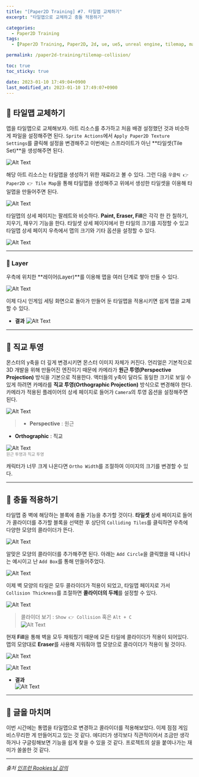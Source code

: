 ```yaml
---
title: "[Paper2D Training] #7. 타일맵 교체하기"
excerpt: "타일맵으로 교체하고 충돌 적용하기"

categories:
  - Paper2D Training
tags:
  - [Paper2D Training, Paper2D, 2d, ue, ue5, unreal engine, tilemap, map, collision]

permalink: /paper2d-training/tilemap-collision/

toc: true
toc_sticky: true

date: 2023-01-10 17:49:04+0900
last_modified_at: 2023-01-10 17:49:07+0900
---
```


## 👻 타일맵 교체하기
맵을 타일맵으로 교체해보자. 아트 리소스를 추가하고 처음 배경 설정했던 것과 비슷하게 파일을 설정해주면 된다. ``` Sprite Actions ```에서 ``` Apply Paper2D Texture Settings ```를 클릭해 설정을 변경해주고 이번에는 스프라이트가 아닌 **타일셋(Tile Set)**을 생성해주면 된다.

![Alt Text](/assets/images/posts_img/projects/paper2d-training/tilemap-collision/create-tile-set.PNG)   

해당 아트 리소스는 타일맵을 생성하기 위한 재료라고 볼 수 있다. 그런 다음 ``` 우클릭 👉 Paper2D 👉 Tile Map ```을 통해 타일맵을 생성해주고 위에서 생성한 타일셋을 이용해 타일맵을 만들어주면 된다.

![Alt Text](/assets/images/posts_img/projects/paper2d-training/tilemap-collision/tile-map.PNG)   

타일맵의 상세 페이지는 팔레트와 비슷하다. **Paint, Eraser, Fill**은 각각 한 칸 칠하기, 지우기, 채우기 기능을 한다. 타일셋 상세 페이지에서 한 타일의 크기를 지정할 수 있고 타일맵 상세 페이지 우측에서 맵의 크기와 기타 옵션을 설정할 수 있다.

![Alt Text](/assets/images/posts_img/projects/paper2d-training/tilemap-collision/fill-paint.PNG)   

***

### 🌱 Layer
우측에 위치한 **레이어(Layer)**를 이용해 맵을 여러 단계로 쌓아 만들 수 있다.

![Alt Text](/assets/images/posts_img/projects/paper2d-training/tilemap-collision/layer.PNG)   

이제 다시 인게임 세팅 화면으로 돌아가 만들어 둔 타일맵을 적용시키면 쉽게 맵을 교체할 수 있다.

- **결과**
![Alt Text](/assets/images/posts_img/projects/paper2d-training/tilemap-collision/set-tilemap.PNG)   

***

## 👻 직교 투영
몬스터의 y축을 더 깊게 변경시키면 몬스터 이미지 자체가 커진다. 언리얼은 기본적으로 3D 개발을 위해 만들어진 엔진이기 때문에 카메라가 **원근 투영(Perspective Projection)** 방식을 기본으로 적용한다. 액터들의 y축이 달라도 동일한 크기로 보일 수 있게 하려면 카메라를 **직교 투영(Orthographic Projection)** 방식으로 변경해야 한다. 카메라가 적용된 플레이어의 상세 페이지로 들어가 ``` Camera ```의 투영 옵션을 설정해주면 된다.

![Alt Text](/assets/images/posts_img/projects/paper2d-training/tilemap-collision/orthographic.PNG)   

> - **Perspective** : 원근   
- **Orthographic** : 직교

![Alt Text](/assets/images/posts_img/projects/paper2d-training/tilemap-collision/projection.PNG)   
<span style="font-size: 0.7rem; color: gray;">원근 투영과 직교 투영</span>

캐릭터가 너무 크게 나온다면 ``` Ortho Width ```를 조절하여 이미지의 크기를 변경할 수 있다.

***

## 👻 충돌 적용하기
타일맵 중 벽에 해당하는 블록에 충돌 기능을 추가할 것이다. **타일셋** 상세 페이지로 들어가 콜라이더를 추가할 블록을 선택한 후 상단의 ``` Colliding Tiles ```를 클릭하면 우측에 다양한 모양의 콜라이더가 뜬다.

![Alt Text](/assets/images/posts_img/projects/paper2d-training/tilemap-collision/add-collision.PNG)   

알맞은 모양의 콜라이더를 추가해주면 된다. 아래는 ``` Add Circle ```을 클릭했을 때 나타나는 예시이고 난 ``` Add Box ```를 통해 만들어주었다.

![Alt Text](/assets/images/posts_img/projects/paper2d-training/tilemap-collision/add-circle.PNG)   

이제 벽 모양의 타일은 모두 콜라이더가 적용이 되었고, 타일맵 페이지로 가서 ``` Collision Thickness ```를 조절하면 **콜라이더의 두께**를 설정할 수 있다.

![Alt Text](/assets/images/posts_img/projects/paper2d-training/tilemap-collision/show-collision2.PNG)   

> 콜라이더 보기 : ``` Show 👉 Collision ``` 혹은 ``` Alt + C ```   
![Alt Text](/assets/images/posts_img/projects/paper2d-training/tilemap-collision/show-collision.PNG)   

현재 **Fill**을 통해 벽을 모두 채워줬기 때문에 모든 타일에 콜라이더가 적용이 되어있다. 맵의 모양대로 **Eraser**를 사용해 지워줘야 맵 모양으로 콜라이더가 적용이 될 것이다.

![Alt Text](/assets/images/posts_img/projects/paper2d-training/tilemap-collision/wall.PNG)   

![Alt Text](/assets/images/posts_img/projects/paper2d-training/tilemap-collision/collision.PNG)   

- **결과**   
![Alt Text](/assets/images/posts_img/projects/paper2d-training/tilemap-collision/collision.gif)   

***

## 👻 글을 마치며
이번 시간에는 통맵을 타일맵으로 변경하고 콜라이더를 적용해보았다. 이제 점점 게임 비스무리한 게 만들어지고 있는 것 같다. 에디터가 생각보다 직관적이어서 조금만 생각하거나 구글링해보면 기능을 쉽게 찾을 수 있을 것 같다. 프로젝트의 살을 붙여나가는 재미가 쏠쏠한 것 같다.

***

_출처_
_[인프런 Rookies님 강의](https://inf.run/ji8q)_